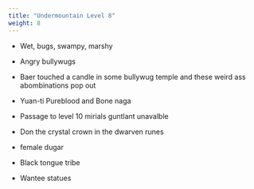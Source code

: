 ```yaml
---
title: "Undermountain Level 8"
weight: 8
---
```


- Wet, bugs, swampy, marshy

- Angry bullywugs

- Baer touched a candle in some bullywug temple and these weird ass abombinations pop out

- Yuan-ti Pureblood and Bone naga

- Passage to level 10 mirials guntlant unavalble

- Don the crystal crown in the dwarven runes

- female dugar

- Black tongue tribe

- Wantee statues
